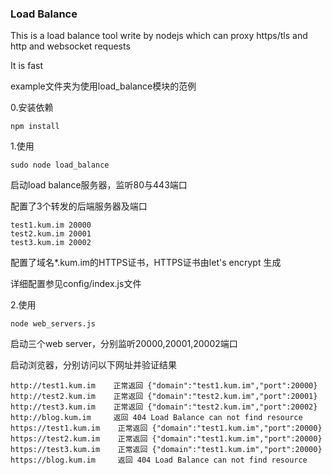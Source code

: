 ### Load Balance

This is a load balance tool write by nodejs which can proxy https/tls and http and websocket requests

It is fast

example文件夹为使用load_balance模块的范例

0.安装依赖

    npm install

1.使用

    sudo node load_balance

启动load balance服务器，监听80与443端口

配置了3个转发的后端服务器及端口

    test1.kum.im 20000
    test2.kum.im 20001
    test3.kum.im 20002

配置了域名*.kum.im的HTTPS证书，HTTPS证书由let's encrypt 生成

详细配置参见config/index.js文件

2.使用

    node web_servers.js

启动三个web server，分别监听20000,20001,20002端口

启动浏览器，分别访问以下网址并验证结果

    http://test1.kum.im    正常返回 {"domain":"test1.kum.im","port":20000}
    http://test2.kum.im    正常返回 {"domain":"test2.kum.im","port":20001}
    http://test3.kum.im    正常返回 {"domain":"test2.kum.im","port":20002}
    http://blog.kum.im     返回 404 Load Balance can not find resource
    https://test1.kum.im    正常返回 {"domain":"test1.kum.im","port":20000}
    https://test2.kum.im    正常返回 {"domain":"test1.kum.im","port":20000}
    https://test3.kum.im    正常返回 {"domain":"test1.kum.im","port":20000}
    https://blog.kum.im     返回 404 Load Balance can not find resource

